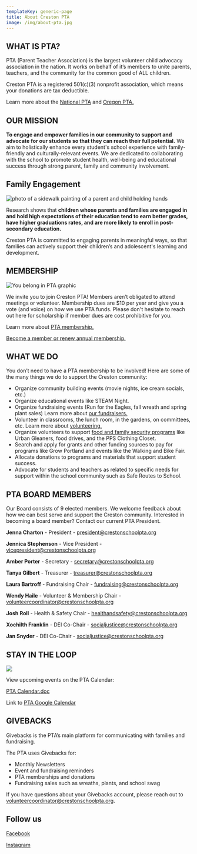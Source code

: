 ```yaml
---
templateKey: generic-page
title: About Creston PTA
image: /img/about-pta.jpg
---
```

## WHAT IS PTA?

PTA (Parent Teacher Association) is the largest volunteer child advocacy association in the nation. It works on behalf of it’s members to unite parents, teachers, and the community for the common good of ALL children.  

Creston PTA is a registered 501(c)(3) nonprofit association, which means your donations are tax deductible.

Learn more about the [National PTA](https://www.pta.org) and [Oregon PTA.](https://www.oregonpta.org)

## OUR MISSION

**To engage and empower families in our community to support and advocate for our students so that they can reach their full potential.** We aim to holistically enhance every student's school experience with family-friendly and culturally-relevant events. We are dedicated to collaborating with the school to promote student health, well-being and educational success through strong parent, family and community involvement. 

## Family Engagement

![photo of a sidewalk painting of a parent and child holding hands](/img/suzi-kim-adpvazshqdu-unsplash.jpg)

Research shows that **children whose parents and families are engaged in and hold high expectations of their education tend to earn better grades, have higher graduations rates, and are more likely to enroll in post-secondary education.**

Creston PTA is committed to engaging parents in meaningful ways, so that families can actively support their children’s and adolescent's learning and development.

## MEMBERSHIP 

![You belong in PTA graphic](/img/pta-creates-supports-amplifies-tw.png)

We invite you to join Creston PTA! Members aren’t obligated to attend meetings or volunteer. Membership dues are $10 per year and give you a vote (and voice) on how we use PTA funds. Please don't hesitate to reach out here for scholarship if member dues are cost prohibitive for you.

Learn more about [PTA membership.](https://inquisitive-lolly-d1ee77.netlify.app/get-involved/become-a-member)

[Become a member or renew annual membership.](https://creston.memberhub.com/store?category=Memberships)

## WHAT WE DO

You don’t need to have a PTA membership to be involved! Here are some of the many things we do to support the Creston community:

* Organize community building events (movie nights, ice cream socials, etc.)
* Organize educational events like STEAM Night.
* Organize fundraising events (Run for the Eagles, fall wreath and spring plant sales) Learn more about [our fundraisers.](https://inquisitive-lolly-d1ee77.netlify.app/get-involved/fundraise)
* Volunteer in classrooms, the lunch room, in the gardens, on committees, etc. Learn more about [volunteering.](https://inquisitive-lolly-d1ee77.netlify.app/get-involved/volunteer)
* [](https://inquisitive-lolly-d1ee77.netlify.app/get-involved/volunteer)Organize volunteers to support [food and family security programs](https://inquisitive-lolly-d1ee77.netlify.app/programs/food-family-resources) like Urban Gleaners, food drives, and the PPS Clothing Closet.
* Search and apply for grants and other funding sources to pay for programs like Grow Portland and events like the Walking and Bike Fair.
* Allocate donations to programs and materials that support student success.
* Advocate for students and teachers as related to specific needs for support within the school community such as Safe Routes to School.

## PTA BOARD MEMBERS

Our Board consists of 9 elected members. We welcome feedback about how we can best serve and support the Creston community. Interested in becoming a board member? Contact our current PTA President.

**Jenna Charton** - President - president@crestonschoolpta.org

**Jennica Stephenson** - Vice President - vicepresident@crestonschoolpta.org

**Amber Porter** - Secretary - secretary@crestonschoolpta.org

**Tanya Gilbert** - Treasurer - treasurer@crestonschoolpta.org

**Laura Bartroff** - Fundraising Chair - fundraising@crestonschoolpta.org

**Wendy Haile** - Volunteer & Membership Chair - volunteercoordinator@crestonschoolpta.org

**Josh Roll** - Health & Safety Chair - healthandsafety@crestonschoolpta.org

**Xochilth Franklin** - DEI Co-Chair - socialjustice@crestonschoolpta.org

**Jan Snyder** - DEI Co-Chair - socialjustice@crestonschoolpta.org

## STAY IN THE LOOP 

![](/img/pexels-jessica-lewis-🦋-thepaintedsquare-3361483.jpg)

View upcoming events on the PTA Calendar:

[P﻿TA Calendar.doc](https://docs.google.com/document/d/1qIB7OYtvODxUKUTlahM98hdTlmCVF44pMNs0r__a1K4/edit?usp=sharing)

Link to [PTA Google Calendar](https://calendar.google.com/calendar/u/0/r?cid=c_5u0l6o2gc3gsf7b0ej5cup6gps@group.calendar.google.com)

## GIVEBACKS

Givebacks is the PTA’s main platform for communicating with families and fundraising. 

The PTA uses Givebacks for:

* Monthly Newsletters
* Event and fundraising reminders
* PTA memberships and donations
* Fundraising sales such as wreaths, plants, and school swag

If you have questions about your Givebacks account, please reach out to volunteercoordinator@crestonschoolpta.org.

## Follow us

[Facebook](https://www.facebook.com/crestonschoolpta)

[Instagram](https://www.instagram.com/crestonpta/)